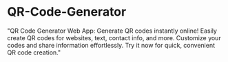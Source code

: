 # QR-Code-Generator
"QR Code Generator Web App: Generate QR codes instantly online! Easily create QR codes for websites, text, contact info, and more. Customize your codes and share information effortlessly. Try it now for quick, convenient QR code creation."
